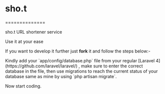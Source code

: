 <h1>sho.t</h1>
==============
<p>sho.t URL shortener service</p> 
<p>Use it at your ease</p> 




<p>If you want to develop it further just <b>fork</b> it and follow the steps below:-
<p>Kindly add your `app/config/database.php` file from your regular [Laravel 4](https://github.com/laravel/laravel/) , make sure to enter the correct database in the file, then use migrations to reach the current status of your database same as mine by using `php artisan migrate`.</p>
Now start coding.
